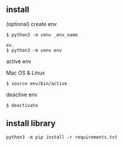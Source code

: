 ## install

(optional) create env

```
$ python3 -m venv _env_name

ex.
$ python3 -m venv env
```

active env

Mac OS & Linux

```
$ source env/bin/active
```

deactive env

```
$ deactivate
```

## install library

```
python3 -m pip install -r requirements.txt
```
